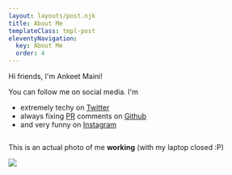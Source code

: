 ```yaml
---
layout: layouts/post.njk
title: About Me
templateClass: tmpl-post
eleventyNavigation:
  key: About Me
  order: 4
---
```


Hi friends, I'm Ankeet Maini!

You can follow me on social media. I'm

- extremely techy on [Twitter](https://twitter.com/ankeetmaini)
- always fixing [PR](https://twitter.com/ankeetmaini/status/1285994292666871814) comments on [Github](https://github.com/ankeetmaini/)
- and very funny on [Instagram](https://www.instagram.com/ankeetmaini/)

<div class="warning" style="display: inline-block">

This is an actual photo of me **working** (with my laptop closed :P)

<img src="https://i.postimg.cc/d1BW5vfc/88162524-3204996546198141-8798735926738611070-n.jpg" style="max-width: 100%">
</div>
